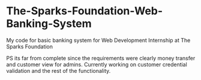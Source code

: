 # The-Sparks-Foundation-Web-Banking-System
My code for basic banking system for Web Development Internship at The Sparks Foundation

PS its far from complete since the requirements were clearly money transfer and customer view for admins. Currently working on customer credential validation and the rest of the functionality.
